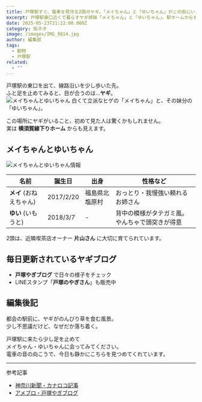 ```yaml
---
title: 戸塚駅すぐ、電車を見守る2頭のヤギ。「メイちゃん」と「ゆいちゃん」がこの街にいる理由。
excerpt: 戸塚駅東口近くで暮らすヤギ姉妹「メイちゃん」と「ゆいちゃん」。駅ホームからも見える2頭の素顔に迫ります。
date: 2025-05-23T21:22:00.000Z
category: 街ネタ
image: /images/IMG_9814.jpg
author: 編集部
tags:
  - 動物
  - 戸塚駅
related:
  - ""
---
```

戸塚駅の東口を出て、線路沿いを少し歩いた先。  
ふと足を止めてみると、目が合うのは…**ヤギ**。  
<img src="/images/IMG_9814.jpg"
     alt="メイちゃんとゆいちゃん"
     class="mx-auto w-full md:w-2/3 rounded-lg shadow-md mb-8" />
白くて立派なヒゲの「メイちゃん」と、その妹分の「ゆいちゃん」。

この場所にヤギがいること、初めて見た人は驚くかもしれません。  
実は **横須賀線下りホーム** からも見えます。

## メイちゃんとゆいちゃん

<img src="/images/IMG_9815.jpg"
     alt="メイちゃんとゆいちゃん情報"
     class="mx-auto w-full md:w-2/3 rounded-lg shadow-md mb-8" />

| 名前 | 誕生日 | 出身 | 性格など |
|------|--------|------|----------|
| **メイ** (おねえちゃん) | 2017/2/20 | 福島県北塩原村 | おっとり・我慢強い頼れるお姉さん |
| **ゆい** (いもうと) | 2018/3/7 | - | 背中の模様がタテガミ風。やんちゃで頭突きが得意 |

2頭は、近隣喫茶店オーナー **片山さん** に大切に育てられています。  

## 毎日更新されているヤギブログ

- **戸塚やぎブログ** で日々の様子をチェック  
- LINEスタンプ「**戸塚のやぎさん**」も販売中

## 編集後記

都会の駅前に、ヤギがのんびり草を食む風景。  
少し不思議だけど、なぜだか落ち着く。

戸塚駅に来たら少し足を止めて  
メイちゃん・ゆいちゃんに会ってみてください。  
電車の音の向こうで、今日も静かにこちらを見つめてくれています。  

---

参考記事  
- [神奈川新聞・カナロコ記事](https://www.kanaloco.jp/news/life/entry-287953.html)
- [アメブロ・戸塚やぎブログ](https://ameblo.jp/atotsuka864/archive-202505.html)
